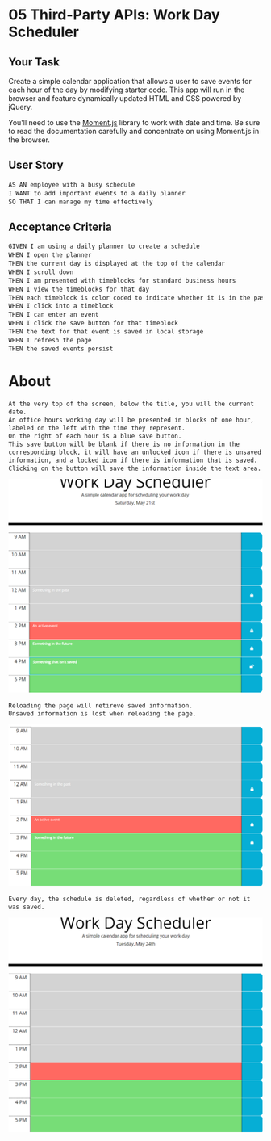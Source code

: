 # 05 Third-Party APIs: Work Day Scheduler

## Your Task

Create a simple calendar application that allows a user to save events for each hour of the day by modifying starter code. This app will run in the browser and feature dynamically updated HTML and CSS powered by jQuery.

You'll need to use the [Moment.js](https://momentjs.com/) library to work with date and time. Be sure to read the documentation carefully and concentrate on using Moment.js in the browser.

## User Story

```md
AS AN employee with a busy schedule
I WANT to add important events to a daily planner
SO THAT I can manage my time effectively
```

## Acceptance Criteria

```md
GIVEN I am using a daily planner to create a schedule
WHEN I open the planner
THEN the current day is displayed at the top of the calendar
WHEN I scroll down
THEN I am presented with timeblocks for standard business hours
WHEN I view the timeblocks for that day
THEN each timeblock is color coded to indicate whether it is in the past, present, or future
WHEN I click into a timeblock
THEN I can enter an event
WHEN I click the save button for that timeblock
THEN the text for that event is saved in local storage
WHEN I refresh the page
THEN the saved events persist
```

# About #
```
At the very top of the screen, below the title, you will the current date.
An office hours working day will be presented in blocks of one hour, labeled on the left with the time they represent.
On the right of each hour is a blue save button.
This save button will be blank if there is no information in the corresponding block, it will have an unlocked icon if there is unsaved information, and a locked icon if there is information that is saved.
Clicking on the button will save the information inside the text area.
```
![Overview of entire page.](assets/images/overview.png)
```
Reloading the page will retireve saved information.
Unsaved information is lost when reloading the page.
```
![Unsaved information is gone when reloaded.](assets/images/reloaded.png)
```
Every day, the schedule is deleted, regardless of whether or not it was saved.
```
![All schedule information is deleted each day.](assets/images/newday.png)
